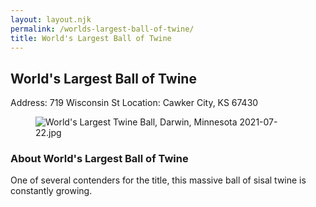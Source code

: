 ```yaml
---
layout: layout.njk
permalink: /worlds-largest-ball-of-twine/
title: World's Largest Ball of Twine
---
```


<article class="attraction-detail container">
  <h2>World's Largest Ball of Twine</h2>
  <div class="attraction-meta">
    <span class="address">Address: 719 Wisconsin St</span>
    <span class="location">Location: Cawker City, KS 67430</span>
  </div>
  <figure class="attraction-image">
    <img src="https://upload.wikimedia.org/wikipedia/commons/e/e9/World%27s_Largest_Twine_Ball%2C_Darwin%2C_Minnesota_2021-07-22.jpg?v=1743949199302" alt="World's Largest Twine Ball, Darwin, Minnesota 2021-07-22.jpg" loading="lazy">
  </figure>
  <div class="attraction-description">
    <h3>About World's Largest Ball of Twine</h3>
    <p>One of several contenders for the title, this massive ball of sisal twine is constantly growing.</p>
  </div>
  
</article>